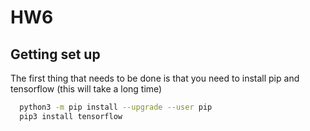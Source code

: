 # HW6

## Getting set up

The first thing that needs to be done is that you need to install pip and tensorflow (this will take a long time)

```bash
  python3 -m pip install --upgrade --user pip
  pip3 install tensorflow
```

